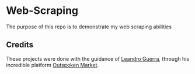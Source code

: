 # Web-Scraping
The purpose of this repo is to demonstrate my web scraping abilities

## Credits
These projects were done with the guidance of [Leandro Guerra](https://www.linkedin.com/in/leandroguerra1/), through his incredible platform [Outspoken Market](https://www.outspokenmarket.com/).
